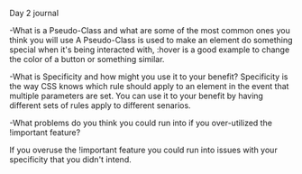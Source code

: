 Day 2 journal

-What is a Pseudo-Class and what are some of the most common ones you think you will use
A Pseudo-Class is used to make an element do something special when it's being interacted with, :hover is a good example to change the color of a button or something similar.

-What is Specificity and how might you use it to your benefit?
Specificity is the way CSS knows which rule should apply to an element in the event that multiple parameters are set.  You can use it to your benefit by having different sets of rules apply to different senarios.

-What problems do you think you could run into if you over-utilized the !important feature?

If you overuse the !important feature you could run into issues with your specificity that you didn't intend.
